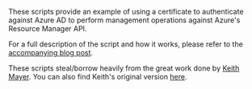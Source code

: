 These scripts provide an example of using a certificate to authenticate against Azure AD to perform management operations against Azure's Resource Manager API. 

For a full description of the script and how it works, please refer to the [accompanying blog post](http://https://brentdacodemonkey.wordpress.com/?p=937&preview=true).

These scripts steal/borrow heavily from the great work done by [Keith Mayer](https://blogs.technet.microsoft.com/keithmayer/). You can also find Keith's original version [here](https://github.com/robotechredmond/Azure-PowerShell-Snippets/blob/master/Azure%20RM%20-%20Key%20Vault%20with%20Service%20Principal%20cert-based%20auth%20using%20Enterprise%20CA%20certs.ps1).

